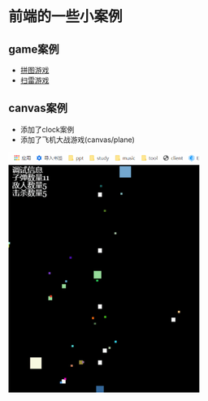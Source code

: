 # 前端的一些小案例

## game案例
- [拼图游戏](https://github.com/haima16/JavaScript/tree/master/game/puzzle/test)
- [扫雷游戏](https://github.com/haima16/JavaScript/blob/master/game/%E6%89%AB%E9%9B%B7/index.1.html)

## canvas案例
- 添加了clock案例
- 添加了飞机大战游戏(canvas/plane)

![plane](assets/plane.gif)